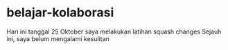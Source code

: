 # belajar-kolaborasi
Hari ini tanggal 25 Oktober saya melakukan latihan squash changes
Sejauh ini, saya belum mengalami kesulitan
